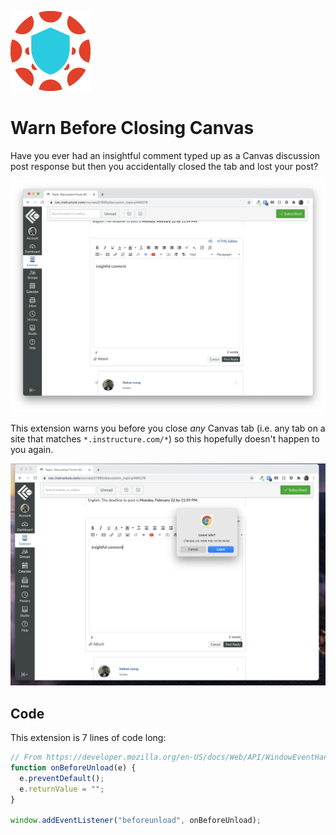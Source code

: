 ![Icon](./icons/icon-128.png)

# Warn Before Closing Canvas

Have you ever had an insightful comment typed up as a Canvas discussion post response but then you accidentally closed the tab and lost your post?

![Insightful Comment](./screenshots/insightful-comment.png)

This extension warns you before you close _any_ Canvas tab (i.e. any tab on a site that matches `*.instructure.com/*`) so this hopefully doesn't happen to you again.

![Warning](./screenshots/warning.png)

## Code

This extension is 7 lines of code long:

```js
// From https://developer.mozilla.org/en-US/docs/Web/API/WindowEventHandlers/onbeforeunload#example
function onBeforeUnload(e) {
  e.preventDefault();
  e.returnValue = "";
}

window.addEventListener("beforeunload", onBeforeUnload);
```

